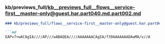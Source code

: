 ### kb/previews_full/kb__previews_full__flows__service-first__master-only@guest.har.part040.md.part002.md

```md
### kb/previews_full/flows__service-first__master-only@guest.har.part040.md (part 002)

```md
EAPv7+wACAgIA////AP///wABAQEA////AAAAAAACAgIA/f39AAAAAAADAwMA/v//A
```

```

```
